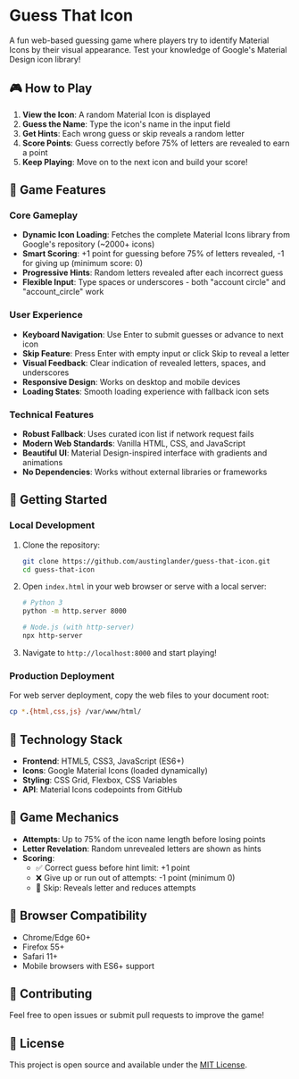 # Guess That Icon

A fun web-based guessing game where players try to identify Material Icons by their visual appearance. Test your knowledge of Google's Material Design icon library!

## 🎮 How to Play

1. **View the Icon**: A random Material Icon is displayed
2. **Guess the Name**: Type the icon's name in the input field
3. **Get Hints**: Each wrong guess or skip reveals a random letter
4. **Score Points**: Guess correctly before 75% of letters are revealed to earn a point
5. **Keep Playing**: Move on to the next icon and build your score!

## 🎯 Game Features

### Core Gameplay
- **Dynamic Icon Loading**: Fetches the complete Material Icons library from Google's repository (~2000+ icons)
- **Smart Scoring**: +1 point for guessing before 75% of letters revealed, -1 for giving up (minimum score: 0)
- **Progressive Hints**: Random letters revealed after each incorrect guess
- **Flexible Input**: Type spaces or underscores - both "account circle" and "account_circle" work

### User Experience
- **Keyboard Navigation**: Use Enter to submit guesses or advance to next icon
- **Skip Feature**: Press Enter with empty input or click Skip to reveal a letter
- **Visual Feedback**: Clear indication of revealed letters, spaces, and underscores
- **Responsive Design**: Works on desktop and mobile devices
- **Loading States**: Smooth loading experience with fallback icon sets

### Technical Features
- **Robust Fallback**: Uses curated icon list if network request fails
- **Modern Web Standards**: Vanilla HTML, CSS, and JavaScript
- **Beautiful UI**: Material Design-inspired interface with gradients and animations
- **No Dependencies**: Works without external libraries or frameworks

## 🚀 Getting Started

### Local Development
1. Clone the repository:
   ```bash
   git clone https://github.com/austinglander/guess-that-icon.git
   cd guess-that-icon
   ```

2. Open `index.html` in your web browser or serve with a local server:
   ```bash
   # Python 3
   python -m http.server 8000
   
   # Node.js (with http-server)
   npx http-server
   ```

3. Navigate to `http://localhost:8000` and start playing!

### Production Deployment
For web server deployment, copy the web files to your document root:
```bash
cp *.{html,css,js} /var/www/html/
```

## 🎨 Technology Stack

- **Frontend**: HTML5, CSS3, JavaScript (ES6+)
- **Icons**: Google Material Icons (loaded dynamically)
- **Styling**: CSS Grid, Flexbox, CSS Variables
- **API**: Material Icons codepoints from GitHub

## 🎲 Game Mechanics

- **Attempts**: Up to 75% of the icon name length before losing points
- **Letter Revelation**: Random unrevealed letters are shown as hints
- **Scoring**: 
  - ✅ Correct guess before hint limit: +1 point
  - ❌ Give up or run out of attempts: -1 point (minimum 0)
  - 🔄 Skip: Reveals letter and reduces attempts

## 📱 Browser Compatibility

- Chrome/Edge 60+
- Firefox 55+
- Safari 11+
- Mobile browsers with ES6+ support

## 🤝 Contributing

Feel free to open issues or submit pull requests to improve the game!

## 📄 License

This project is open source and available under the [MIT License](LICENSE).
